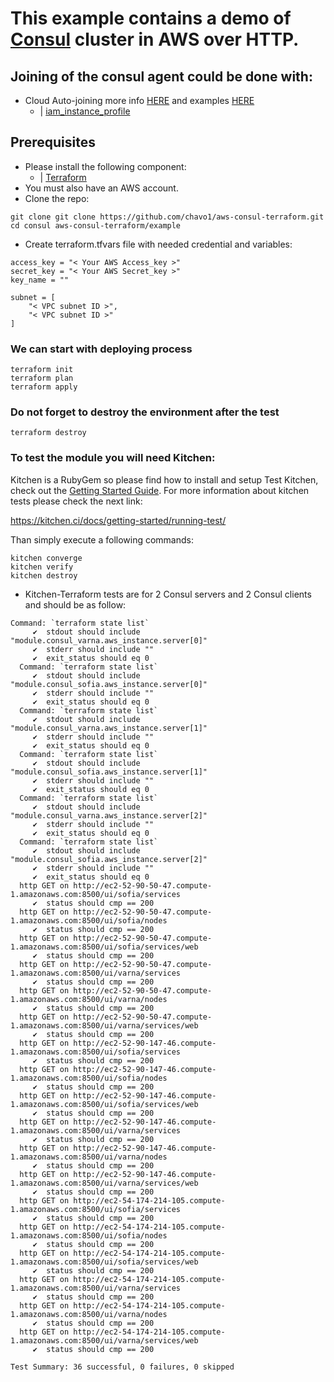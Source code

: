 # This example contains a demo of [Consul](https://www.consul.io/) cluster in AWS over HTTP.
## Joining of the consul agent could be done with:
- Cloud Auto-joining more info [HERE](https://www.consul.io/docs/agent/cloud-auto-join.html) and examples [HERE](https://github.com/hashicorp-modules/consul-auto-join-instance-role-aws)
  - | [iam_instance_profile](https://www.terraform.io/docs/providers/aws/r/instance.html#iam_instance_profile)

## Prerequisites
- Please install the following component:
  - | [Terraform](https://www.terraform.io/)
- You must also have an AWS account. 
- Clone the repo:
```
git clone git clone https://github.com/chavo1/aws-consul-terraform.git
cd consul aws-consul-terraform/example
```
- Create terraform.tfvars file with needed credential and variables:
```
access_key = "< Your AWS Access_key >"
secret_key = "< Your AWS Secret_key >"
key_name = ""

subnet = [
    "< VPC subnet ID >",
    "< VPC subnet ID >"
]

```
### We can start with deploying process
```
terraform init
terraform plan
terraform apply
```
### Do not forget to destroy the environment after the test
```
terraform destroy
```

### To test the module you will need Kitchen:

Kitchen is a RubyGem so please find how to install and setup Test Kitchen, check out the [Getting Started Guide](http://kitchen.ci/docs/getting-started/).
For more information about kitchen tests please check the next link:

https://kitchen.ci/docs/getting-started/running-test/

Than simply execute a following commands:
```
kitchen converge
kitchen verify
kitchen destroy
```
- Kitchen-Terraform tests are for 2 Consul servers and 2 Consul clients and should be as follow:
```
Command: `terraform state list`
     ✔  stdout should include "module.consul_varna.aws_instance.server[0]"
     ✔  stderr should include ""
     ✔  exit_status should eq 0
  Command: `terraform state list`
     ✔  stdout should include "module.consul_sofia.aws_instance.server[0]"
     ✔  stderr should include ""
     ✔  exit_status should eq 0
  Command: `terraform state list`
     ✔  stdout should include "module.consul_varna.aws_instance.server[1]"
     ✔  stderr should include ""
     ✔  exit_status should eq 0
  Command: `terraform state list`
     ✔  stdout should include "module.consul_sofia.aws_instance.server[1]"
     ✔  stderr should include ""
     ✔  exit_status should eq 0
  Command: `terraform state list`
     ✔  stdout should include "module.consul_varna.aws_instance.server[2]"
     ✔  stderr should include ""
     ✔  exit_status should eq 0
  Command: `terraform state list`
     ✔  stdout should include "module.consul_sofia.aws_instance.server[2]"
     ✔  stderr should include ""
     ✔  exit_status should eq 0
  http GET on http://ec2-52-90-50-47.compute-1.amazonaws.com:8500/ui/sofia/services
     ✔  status should cmp == 200
  http GET on http://ec2-52-90-50-47.compute-1.amazonaws.com:8500/ui/sofia/nodes
     ✔  status should cmp == 200
  http GET on http://ec2-52-90-50-47.compute-1.amazonaws.com:8500/ui/sofia/services/web
     ✔  status should cmp == 200
  http GET on http://ec2-52-90-50-47.compute-1.amazonaws.com:8500/ui/varna/services
     ✔  status should cmp == 200
  http GET on http://ec2-52-90-50-47.compute-1.amazonaws.com:8500/ui/varna/nodes
     ✔  status should cmp == 200
  http GET on http://ec2-52-90-50-47.compute-1.amazonaws.com:8500/ui/varna/services/web
     ✔  status should cmp == 200
  http GET on http://ec2-52-90-147-46.compute-1.amazonaws.com:8500/ui/sofia/services
     ✔  status should cmp == 200
  http GET on http://ec2-52-90-147-46.compute-1.amazonaws.com:8500/ui/sofia/nodes
     ✔  status should cmp == 200
  http GET on http://ec2-52-90-147-46.compute-1.amazonaws.com:8500/ui/sofia/services/web
     ✔  status should cmp == 200
  http GET on http://ec2-52-90-147-46.compute-1.amazonaws.com:8500/ui/varna/services
     ✔  status should cmp == 200
  http GET on http://ec2-52-90-147-46.compute-1.amazonaws.com:8500/ui/varna/nodes
     ✔  status should cmp == 200
  http GET on http://ec2-52-90-147-46.compute-1.amazonaws.com:8500/ui/varna/services/web
     ✔  status should cmp == 200
  http GET on http://ec2-54-174-214-105.compute-1.amazonaws.com:8500/ui/sofia/services
     ✔  status should cmp == 200
  http GET on http://ec2-54-174-214-105.compute-1.amazonaws.com:8500/ui/sofia/nodes
     ✔  status should cmp == 200
  http GET on http://ec2-54-174-214-105.compute-1.amazonaws.com:8500/ui/sofia/services/web
     ✔  status should cmp == 200
  http GET on http://ec2-54-174-214-105.compute-1.amazonaws.com:8500/ui/varna/services
     ✔  status should cmp == 200
  http GET on http://ec2-54-174-214-105.compute-1.amazonaws.com:8500/ui/varna/nodes
     ✔  status should cmp == 200
  http GET on http://ec2-54-174-214-105.compute-1.amazonaws.com:8500/ui/varna/services/web
     ✔  status should cmp == 200

Test Summary: 36 successful, 0 failures, 0 skipped
```
